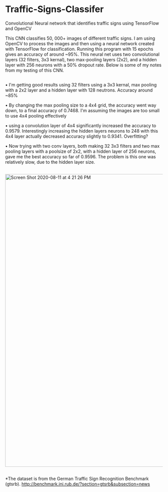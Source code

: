 # Traffic-Signs-Classifer

Convolutional Neural network that identifies traffic signs using TensorFlow and OpenCV

This CNN classifies 50, 000+ images of different traffic signs. I am using OpenCV to process the images and then using a neural network created with TensorFlow for classification. Running this program with 15 epochs gives an accuracy of around ~95%. This neural net uses two convolutional layers (32 filters, 3x3 kernal), two max-pooling layers (2x2), and a hidden layer with 256 neurons with a 50% dropout rate. Below is some of my notes from my testing of this CNN.  

## 

• I'm getting good results using  32 filters using a 3x3 kernal, max pooling with a 2x2 layer and  a  hidden layer with 128 neutrons. Accuracy around ~85%

• By changing the max pooling size to a 4x4 grid, the accuracy went way down, to a final accuracy of 0.7468. I'm assuming the images are too small to use 4x4 pooling effectively

• using a convolution layer of 4x4 significantly increased the accuracy to 0.9579. Interestingly increasing  the hidden layers neurons to 248 with this  4x4 layer actually decreased accuracy slightly to 0.9341. Overfitting? 

• Now trying with two conv layers, both making 32 3x3 filters and two max pooling layers with a poolsize of 2x2, with a hidden layer of 256 neurons, gave me the best accuracy so far of 0.9596. The problem is this one was relatively slow, due to the hidden layer size.  
  
## 
[
<img width="932" alt="Screen Shot 2020-08-11 at 4 21 26 PM" src="https://user-images.githubusercontent.com/57844356/89955067-75e79780-dbef-11ea-95d1-e9b1df797f60.png">
](url)
##

*The dataset is from the German Traffic Sign Recognition Benchmark (gtsrb). http://benchmark.ini.rub.de/?section=gtsrb&subsection=news

